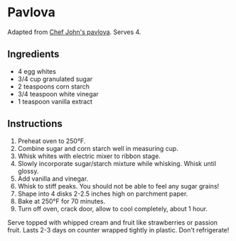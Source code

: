 # Pavlova

Adapted from [Chef John's pavlova](http://foodwishes.blogspot.com/2012/04/fresh-strawberry-pavlova-cracking-up.html). Serves 4.

## Ingredients

- 4 egg whites
- 3/4 cup granulated sugar
- 2 teaspoons corn starch
- 3/4 teaspoon white vinegar
- 1 teaspoon vanilla extract

## Instructions

1. Preheat oven to 250°F.
2. Combine sugar and corn starch well in measuring cup.
3. Whisk whites with electric mixer to ribbon stage.
4. Slowly incorporate sugar/starch mixture while whisking. Whisk until glossy.
5. Add vanilla and vinegar.
6. Whisk to stiff peaks. You should not be able to feel any sugar grains!
7. Shape into 4 disks 2-2.5 inches high on parchment paper.
8. Bake at 250°F for 70 minutes.
9. Turn off oven, crack door, allow to cool completely, about 1 hour.

Serve topped with whipped cream and fruit like strawberries or passion fruit. Lasts 2-3 days on counter wrapped tightly in plastic. Don't refrigerate!
